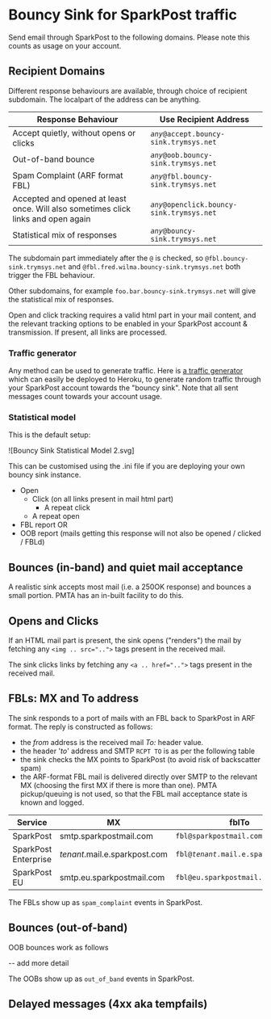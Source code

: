 # Bouncy Sink for SparkPost traffic

Send email through SparkPost to the following domains.  Please note this counts as usage on your
account.

## Recipient Domains

Different response behaviours are available, through choice of recipient subdomain.  The localpart of the address can be anything.

|Response Behaviour|Use Recipient Address|
|-------------|--------------------------|
|Accept quietly, without opens or clicks|_`any`_`@accept.bouncy-sink.trymsys.net`|
|Out-of-band bounce|_`any`_`@oob.bouncy-sink.trymsys.net`|
|Spam Complaint (ARF format FBL) |_`any`_`@fbl.bouncy-sink.trymsys.net`|
|Accepted and opened at least once. Will also sometimes click links and open again|_`any`_`@openclick.bouncy-sink.trymsys.net`|
|Statistical mix of responses|_`any`_`@bouncy-sink.trymsys.net`|

The subdomain part immediately after the `@` is checked, so `@fbl.bouncy-sink.trymsys.net` and `@fbl.fred.wilma.bouncy-sink.trymsys.net`
both trigger the FBL behaviour.

Other subdomains, for example `foo.bar.bouncy-sink.trymsys.net` will give the statistical
mix of responses.

Open and click tracking requires a valid html part in your mail content, and the relevant tracking options
to be enabled in your SparkPost account & transmission.
If present, all links are processed.

### Traffic generator

Any method can be used to generate traffic. Here is [a traffic generator](https://github.com/tuck1s/sparkpost-traffic-gen)
which can easily be deployed to Heroku, to generate random traffic through your SparkPost account towards the "bouncy sink".
Note that all sent messages count towards your account usage.

### Statistical model
This is the default setup:

![Bouncy Sink Statistical Model 2.svg]

This can be customised using the .ini file if you are deploying your own bouncy sink instance.


- Open
   - Click (on all links present in mail html part)
       - A repeat click
   - A repeat open
- FBL report
OR
- OOB report (mails getting this response will not also be opened / clicked / FBLd)
## Bounces (in-band) and quiet mail acceptance

A realistic sink accepts most mail (i.e. a 250OK response) and bounces a small portion. PMTA has an in-built facility to do this.

## Opens and Clicks
If an HTML mail part is present, the sink opens ("renders") the mail by fetching any `<img .. src="..">` tags present in the received mail.

The sink clicks links by fetching any  `<a .. href="..">` tags present in the received mail.

## FBLs: MX and To address

The sink responds to a port of mails with an FBL back to SparkPost in ARF format.  The reply is constructed as follows:

- the _from_ address is the received mail _To:_ header value.
- the header '_to_' address and SMTP `RCPT TO` is as per the following table
- the sink checks the MX points to SparkPost (to avoid risk of backscatter spam)
- the ARF-format FBL mail is delivered directly over SMTP to the relevant MX (choosing the first MX if there is more than one).
PMTA pickup/queuing is not used, so that the FBL mail acceptance state is known and logged.

|Service |MX |fblTo |
|--------|---|------|
|SparkPost|smtp.sparkpostmail.com|`fbl@sparkpostmail.com`|
|SparkPost Enterprise|*tenant*.mail.e.sparkpost.com|`fbl@`_`tenant`_`.mail.e.sparkpost.com`
|SparkPost EU|smtp.eu.sparkpostmail.com|`fbl@eu.sparkpostmail.com`|

The FBLs show up as `spam_complaint` events in SparkPost.

## Bounces (out-of-band)

OOB bounces work as follows

-- add more detail

The OOBs show up as `out_of_band` events in SparkPost.

## Delayed messages (4xx aka tempfails)

